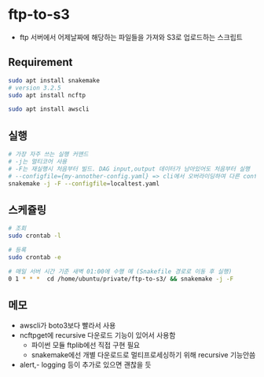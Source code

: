 # ftp-to-s3

- ftp 서버에서 어제날짜에 해당하는 파일들을 가져와 S3로 업로드하는 스크립트

## Requirement

```sh
sudo apt install snakemake
# version 3.2.5
sudo apt install ncftp

sudo apt install awscli
```

## 실행

```sh
# 가장 자주 쓰는 실행 커맨드
# -j는 멀티코어 사용
# -F는 재실행시 처음부터 빌드. DAG input,output 데이터가 남아있어도 처음부터 실행
# --configfile={my-annother-config.yaml} => cli에서 오버라이딩하여 다른 configfile 선택가능
snakemake -j -F --configfile=localtest.yaml
```

## 스케쥴링

```sh
# 조회
sudo crontab -l

# 등록
sudo crontab -e

# 매일 서버 시간 기준 새벽 01:00에 수행 예 (Snakefile 경로로 이동 후 실행)
0 1 * * *  cd /home/ubuntu/private/ftp-to-s3/ && snakemake -j -F
```

## 메모

- awscli가 boto3보다 빨라서 사용
- ncftpget에 recursive 다운로드 기능이 있어서 사용함
  - 파이썬 모듈 ftplib에선 직접 구현 필요
  - snakemake에선 개별 다운로드로 멀티프로세싱하기 위해 recursive 기능안씀
- alert,- logging 등이 추가로 있으면 괜찮을 듯
